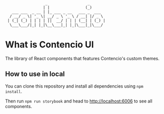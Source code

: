 ```
                  _                  _
                 | |                (_)
   ___ ___  _ __ | |_ ___ _ __   ___ _  ___
  / __/ _ \| '_ \| __/ _ \ '_ \ / __| |/ _ \
 | (_| (_) | | | | ||  __/ | | | (__| | (_) |
  \___\___/|_| |_|\__\___|_| |_|\___|_|\___/

```

# What is Contencio UI

The library of React components that features Contencio's custom themes.

## How to use in local

You can clone this repository and install all dependencies using `npm install`.

Then run `npm run storybook` and head to [http://localhost:6006](http://localhost:6006) to see all components.
